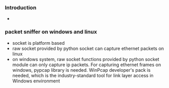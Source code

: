 ### Introduction
- 
### packet sniffer on windows and linux
- socket is platform based<br>
- raw socket provided by python socket can capture ethernet packets on linux
- on windows system, raw socket functions provided by python socket module can only capture ip packets. For capturing ethernet frames on windows, pypcap library is needed. WinPcap developer's pack is needed, which is the industry-standard tool for link layer access in Windows environment
